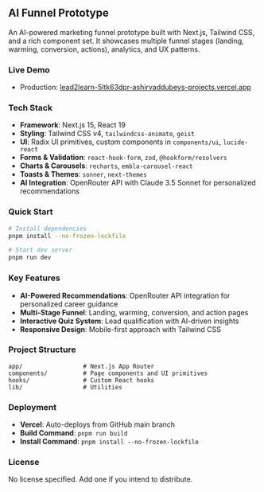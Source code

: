 ## AI Funnel Prototype

An AI-powered marketing funnel prototype built with Next.js, Tailwind CSS, and a rich component set. It showcases multiple funnel stages (landing, warming, conversion, actions), analytics, and UX patterns.

### Live Demo
- Production: [lead2learn-5ltk63dpr-ashirvaddubeys-projects.vercel.app](https://lead2learn-5ltk63dpr-ashirvaddubeys-projects.vercel.app)

### Tech Stack
- **Framework**: Next.js 15, React 19
- **Styling**: Tailwind CSS v4, `tailwindcss-animate`, `geist`
- **UI**: Radix UI primitives, custom components in `components/ui`, `lucide-react`
- **Forms & Validation**: `react-hook-form`, `zod`, `@hookform/resolvers`
- **Charts & Carousels**: `recharts`, `embla-carousel-react`
- **Toasts & Themes**: `sonner`, `next-themes`
- **AI Integration**: OpenRouter API with Claude 3.5 Sonnet for personalized recommendations

### Quick Start
```bash
# Install dependencies
pnpm install --no-frozen-lockfile

# Start dev server
pnpm run dev
```

### Key Features
- **AI-Powered Recommendations**: OpenRouter API integration for personalized career guidance
- **Multi-Stage Funnel**: Landing, warming, conversion, and action pages
- **Interactive Quiz System**: Lead qualification with AI-driven insights
- **Responsive Design**: Mobile-first approach with Tailwind CSS

### Project Structure
```
app/                 # Next.js App Router
components/          # Page components and UI primitives
hooks/               # Custom React hooks
lib/                 # Utilities
```

### Deployment
- **Vercel**: Auto-deploys from GitHub main branch
- **Build Command**: `pnpm run build`
- **Install Command**: `pnpm install --no-frozen-lockfile`

### License
No license specified. Add one if you intend to distribute.

